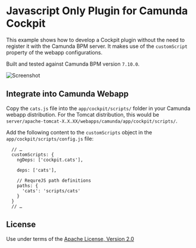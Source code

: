 Javascript Only Plugin for Camunda Cockpit
=================================

This example shows how to develop a Cockpit plugin without the need to register it with the Camunda BPM server. It makes use of the `customScript` property of the webapp configurations.

Built and tested against Camunda BPM version `7.10.0`.

![Screenshot](screenshot.png)


Integrate into Camunda Webapp
-----------------------------

Copy the `cats.js` file into the `app/cockpit/scripts/` folder in your Camunda webapp distribution. For the Tomcat distribution, this would be `server/apache-tomcat-X.X.XX/webapps/camunda/app/cockpit/scripts/`.

Add the following content to the `customScripts` object in the `app/cockpit/scripts/config.js` file:

```
  // …
  customScripts: {
    ngDeps: ['cockpit.cats'],

    deps: ['cats'],

    // RequreJS path definitions
    paths: {
      'cats': 'scripts/cats'
    }
  }
  // …
```

License
-------

Use under terms of the [Apache License, Version 2.0](http://www.apache.org/licenses/LICENSE-2.0)

